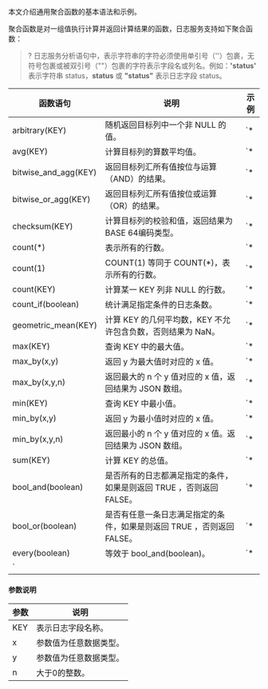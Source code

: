 本文介绍通用聚合函数的基本语法和示例。

聚合函数是对一组值执行计算并返回计算结果的函数，日志服务支持如下聚合函数：

>? 日志服务分析语句中，表示字符串的字符必须使用单引号（''）包裹，无符号包裹或被双引号（""）包裹的字符表示字段名或列名。例如：**'status'** 表示字符串 status，**status** 或 **"status"** 表示日志字段 status。
>

| 函数语句             | 说明                                              | 示例                                                         |
| -------------------- | ------------------------------------------------- | ------------------------------------------------------------ |
| arbitrary(KEY)       | 随机返回目标列中一个非 NULL 的值。                  | `* | SELECT arbitrary(request_method) AS request_method`     |
| avg(KEY)             | 计算目标列的算数平均值。                          | `* | SELECT AVG(request_time)`                               |
| bitwise_and_agg(KEY) | 返回目标列汇所有值按位与运算（AND）的结果。       | `* | SELECT bitwise_and_agg(status)`                          |
| bitwise_or_agg(KEY)  | 返回目标列汇所有值按位或运算（OR）的结果。        | `* | SELECT bitwise_or_agg(request_length)`                   |
| checksum(KEY)        | 计算目标列的校验和值，返回结果为 BASE 64编码类型。 | `* | SELECT checksum(request_method) AS request_method`       |
| count(\*)             | 表示所有的行数。                                  | `* | SELECT COUNT(*) WHERE http_status >200`                 |
| count(1)             | COUNT(1) 等同于 COUNT(\*)，表示所有的行数。          | `* | SELECT COUNT(1)`                                       |
| count(KEY)           | 计算某一 KEY 列非 NULL 的行数。                   | `* | SELECT COUNT(request_time) WHERE request_time >5.0`    |
| count_if(boolean)        | 统计满足指定条件的日志条数。                      | `* | select count_if(returnCode>=400) as errorCounts`                    |
| geometric_mean(KEY)  | 计算 KEY 的几何平均数，KEY 不允许包含负数，否则结果为 NaN。                          | `* | SELECT geometric_mean(request_time) AS request_time`     |
| max(KEY)             | 查询 KEY 中的最大值。                                 | `* | SELECT MAX(request_time) AS max_request_time`           |
| max_by(x,y)          | 返回 y 为最大值时对应的 x 值。                        | `* | SELECT MAX_BY(request_method, request_time) AS method`     |
| max_by(x,y,n)        | 返回最大的 n 个 y 值对应的 x 值，返回结果为 JSON 数组。   | `* | SELECT max_by(request_method, request_time, 3) AS method` |
| min(KEY)             | 查询 KEY 中最小值。                                   | `* | SELECT MIN(request_time) AS min_request_time`           |
| min_by(x,y)          | 返回 y 为最小值时对应的 x 值。                        | `* | SELECT min_by(request_method, request_time) AS method`   |
| min_by(x,y,n)        | 返回最小的 n 个 y 值对应的 x 值。返回结果为 JSON 数组。   | `* | SELECT min_by(request_method, request_time, 3) AS method` |
| sum(KEY)             | 计算 KEY 的总值。                                     | `* | SELECT SUM(body_bytes_sent) AS sum_bytes`               |
|  bool_and(boolean)       |  是否所有的日志都满足指定的条件，如果是则返回 TRUE ，否则返回 FALSE。                                  | `* | select bool_and(returnCode>=400)`               |
| bool_or(boolean)        | 是否有任意一条日志满足指定的条件，如果是则返回 TRUE ，否则返回 FALSE。                                   | `* | select bool_or(returnCode>=400)`               |
|  every(boolean)       |   等效于 bool_and(boolean)。                                 | `* | select every(returnCode>=400)
`               |



#### 参数说明

| 参数 | 说明                   |
| ---- | ---------------------- |
| KEY    | 表示日志字段名称。           |
| x    | 参数值为任意数据类型。           |
| y    | 参数值为任意数据类型。 |
| n    | 大于0的整数。                   |

